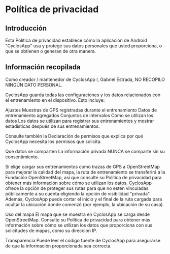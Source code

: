 # Política de privacidad

## Introducción
Esta Política de privacidad establece cómo la aplicación de Android "CyclosApp" usa y protege sus datos personales que usted proporciona, o que se obtienen o generan de otra manera.

## Información recopilada
Como creador / mantenedor de CyclosApp I, Gabriel Estrada, NO RECOPILO NINGÚN DATO PERSONAL.

CyclosApp guarda todas las configuraciones y los datos relacionados con el entrenamiento en el dispositivo. Esto incluye:

Ajustes
Muestras de GPS registradas durante el entrenamiento
Datos de entrenamiento agregados
Conjuntos de intervalos
Cómo se utilizan los datos
Los datos se utilizan para registrar sus entrenamientos y mostrar estadísticas después de sus entrenamientos.

Consulte también la Declaración de permisos que explica por qué CyclosApp necesita los permisos que solicita.

Que datos se comparten
La información privada NUNCA se comparte sin su consentimiento.

Si elige cargar sus entrenamientos como trazas de GPS a OpenStreetMap para mejorar la calidad del mapa, la ruta de entrenamiento se transferirá a la Fundación OpenStreetMap, así que consulte su Política de privacidad para obtener más información sobre cómo se utilizan los datos. CyclosApp ofrece la opción de proteger sus rutas para que no estén vinculadas públicamente a su cuenta eligiendo la opción de visibilidad "privada". Además, CyclosApp puede cortar el inicio y el final de la ruta cargada para ocultar la ubicación donde comenzó (por ejemplo, la ubicación de su casa).

Uso del mapa
El mapa que se muestra en CyclosApp se carga desde OpenStreetMap. Consulte su Política de privacidad para obtener más información sobre cómo se utilizan los datos que proporciona con sus solicitudes de mapas, como su dirección IP.

Transparencia
Puede leer el código fuente de CyclosApp para asegurarse de que la información proporcionada sea correcta.
